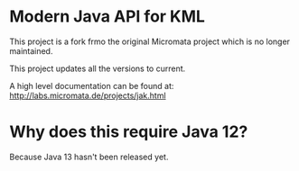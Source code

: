 
# Modern Java API for KML 

This project is a fork frmo the original Micromata project which is no longer maintained.

This project updates all the versions to current.

A high level documentation can be found at: http://labs.micromata.de/projects/jak.html

# Why does this require Java 12?

Because Java 13 hasn't been released yet.
